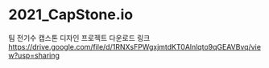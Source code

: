 # 2021_CapStone.io
팀 전기수 캡스톤 디자인 프로젝트 다운로드 링크 <br />
https://drive.google.com/file/d/1RNXsFPWgxjmtdKT0Alnlqto9qGEAVBvq/view?usp=sharing
